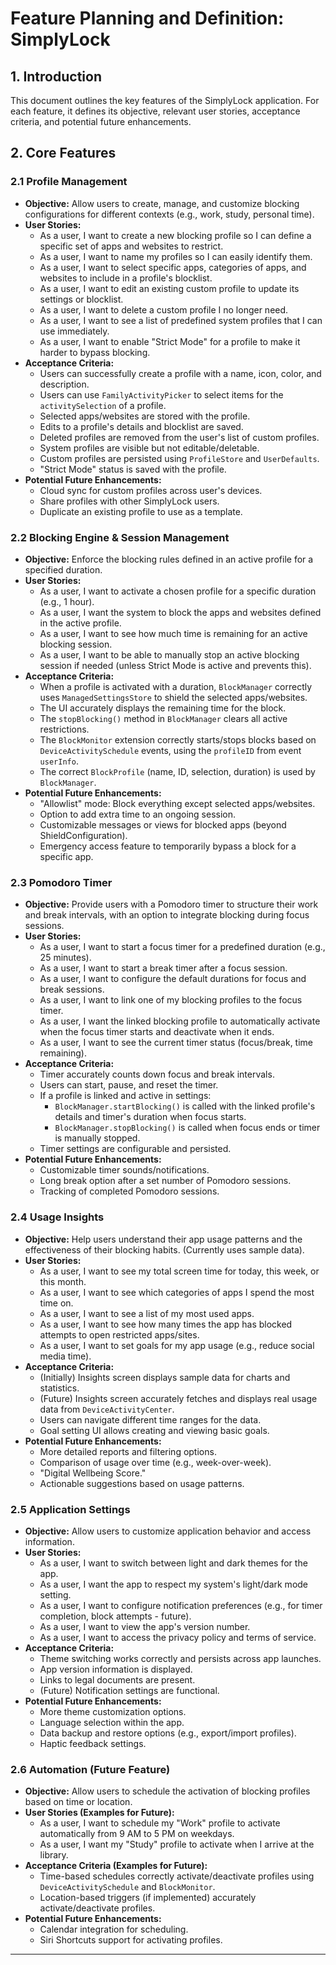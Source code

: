 # Feature Planning and Definition: SimplyLock

## 1. Introduction
This document outlines the key features of the SimplyLock application. For each feature, it defines its objective, relevant user stories, acceptance criteria, and potential future enhancements.

## 2. Core Features

### 2.1 Profile Management

-   **Objective:** Allow users to create, manage, and customize blocking configurations for different contexts (e.g., work, study, personal time).
-   **User Stories:**
    -   As a user, I want to create a new blocking profile so I can define a specific set of apps and websites to restrict.
    -   As a user, I want to name my profiles so I can easily identify them.
    -   As a user, I want to select specific apps, categories of apps, and websites to include in a profile's blocklist.
    -   As a user, I want to edit an existing custom profile to update its settings or blocklist.
    -   As a user, I want to delete a custom profile I no longer need.
    -   As a user, I want to see a list of predefined system profiles that I can use immediately.
    -   As a user, I want to enable "Strict Mode" for a profile to make it harder to bypass blocking.
-   **Acceptance Criteria:**
    -   Users can successfully create a profile with a name, icon, color, and description.
    -   Users can use `FamilyActivityPicker` to select items for the `activitySelection` of a profile.
    -   Selected apps/websites are stored with the profile.
    -   Edits to a profile's details and blocklist are saved.
    -   Deleted profiles are removed from the user's list of custom profiles.
    -   System profiles are visible but not editable/deletable.
    -   Custom profiles are persisted using `ProfileStore` and `UserDefaults`.
    -   "Strict Mode" status is saved with the profile.
-   **Potential Future Enhancements:**
    -   Cloud sync for custom profiles across user's devices.
    -   Share profiles with other SimplyLock users.
    -   Duplicate an existing profile to use as a template.

### 2.2 Blocking Engine & Session Management

-   **Objective:** Enforce the blocking rules defined in an active profile for a specified duration.
-   **User Stories:**
    -   As a user, I want to activate a chosen profile for a specific duration (e.g., 1 hour).
    -   As a user, I want the system to block the apps and websites defined in the active profile.
    -   As a user, I want to see how much time is remaining for an active blocking session.
    -   As a user, I want to be able to manually stop an active blocking session if needed (unless Strict Mode is active and prevents this).
-   **Acceptance Criteria:**
    -   When a profile is activated with a duration, `BlockManager` correctly uses `ManagedSettingsStore` to shield the selected apps/websites.
    -   The UI accurately displays the remaining time for the block.
    -   The `stopBlocking()` method in `BlockManager` clears all active restrictions.
    -   The `BlockMonitor` extension correctly starts/stops blocks based on `DeviceActivitySchedule` events, using the `profileID` from event `userInfo`.
    -   The correct `BlockProfile` (name, ID, selection, duration) is used by `BlockManager`.
-   **Potential Future Enhancements:**
    -   "Allowlist" mode: Block everything except selected apps/websites.
    -   Option to add extra time to an ongoing session.
    -   Customizable messages or views for blocked apps (beyond ShieldConfiguration).
    -   Emergency access feature to temporarily bypass a block for a specific app.

### 2.3 Pomodoro Timer

-   **Objective:** Provide users with a Pomodoro timer to structure their work and break intervals, with an option to integrate blocking during focus sessions.
-   **User Stories:**
    -   As a user, I want to start a focus timer for a predefined duration (e.g., 25 minutes).
    -   As a user, I want to start a break timer after a focus session.
    -   As a user, I want to configure the default durations for focus and break sessions.
    -   As a user, I want to link one of my blocking profiles to the focus timer.
    -   As a user, I want the linked blocking profile to automatically activate when the focus timer starts and deactivate when it ends.
    -   As a user, I want to see the current timer status (focus/break, time remaining).
-   **Acceptance Criteria:**
    -   Timer accurately counts down focus and break intervals.
    -   Users can start, pause, and reset the timer.
    -   If a profile is linked and active in settings:
        -   `BlockManager.startBlocking()` is called with the linked profile's details and timer's duration when focus starts.
        -   `BlockManager.stopBlocking()` is called when focus ends or timer is manually stopped.
    -   Timer settings are configurable and persisted.
-   **Potential Future Enhancements:**
    -   Customizable timer sounds/notifications.
    -   Long break option after a set number of Pomodoro sessions.
    -   Tracking of completed Pomodoro sessions.

### 2.4 Usage Insights

-   **Objective:** Help users understand their app usage patterns and the effectiveness of their blocking habits. (Currently uses sample data).
-   **User Stories:**
    -   As a user, I want to see my total screen time for today, this week, or this month.
    -   As a user, I want to see which categories of apps I spend the most time on.
    -   As a user, I want to see a list of my most used apps.
    -   As a user, I want to see how many times the app has blocked attempts to open restricted apps/sites.
    -   As a user, I want to set goals for my app usage (e.g., reduce social media time).
-   **Acceptance Criteria:**
    -   (Initially) Insights screen displays sample data for charts and statistics.
    -   (Future) Insights screen accurately fetches and displays real usage data from `DeviceActivityCenter`.
    -   Users can navigate different time ranges for the data.
    -   Goal setting UI allows creating and viewing basic goals.
-   **Potential Future Enhancements:**
    -   More detailed reports and filtering options.
    -   Comparison of usage over time (e.g., week-over-week).
    -   "Digital Wellbeing Score."
    -   Actionable suggestions based on usage patterns.

### 2.5 Application Settings

-   **Objective:** Allow users to customize application behavior and access information.
-   **User Stories:**
    -   As a user, I want to switch between light and dark themes for the app.
    -   As a user, I want the app to respect my system's light/dark mode setting.
    -   As a user, I want to configure notification preferences (e.g., for timer completion, block attempts - future).
    -   As a user, I want to view the app's version number.
    -   As a user, I want to access the privacy policy and terms of service.
-   **Acceptance Criteria:**
    -   Theme switching works correctly and persists across app launches.
    -   App version information is displayed.
    -   Links to legal documents are present.
    -   (Future) Notification settings are functional.
-   **Potential Future Enhancements:**
    -   More theme customization options.
    -   Language selection within the app.
    -   Data backup and restore options (e.g., export/import profiles).
    -   Haptic feedback settings.

### 2.6 Automation (Future Feature)

-   **Objective:** Allow users to schedule the activation of blocking profiles based on time or location.
-   **User Stories (Examples for Future):**
    -   As a user, I want to schedule my "Work" profile to activate automatically from 9 AM to 5 PM on weekdays.
    -   As a user, I want my "Study" profile to activate when I arrive at the library.
-   **Acceptance Criteria (Examples for Future):**
    -   Time-based schedules correctly activate/deactivate profiles using `DeviceActivitySchedule` and `BlockMonitor`.
    -   Location-based triggers (if implemented) accurately activate/deactivate profiles.
-   **Potential Future Enhancements:**
    -   Calendar integration for scheduling.
    -   Siri Shortcuts support for activating profiles.

---
```
